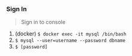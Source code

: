 ### Sign In

> Sign in to console

1. (docker) `$ docker exec -it mysql /bin/bash`
2. `$ mysql --user=username --password dbname`
3. `$ [password]`
